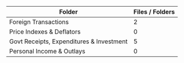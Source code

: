 | Folder                                   |   Files / Folders |
|------------------------------------------|-------------------|
| Foreign Transactions                     |                 2 |
| Price Indexes & Deflators                |                 0 |
| Govt Receipts, Expenditures & Investment |                 5 |
| Personal Income & Outlays                |                 0 |